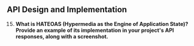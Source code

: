 ## API Design and Implementation

15. **What is HATEOAS (Hypermedia as the Engine of Application State)? Provide an example of its implementation in your project's API responses, along with a screenshot.**